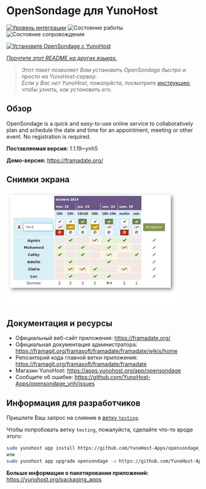 <!--
Важно: этот README был автоматически сгенерирован <https://github.com/YunoHost/apps/tree/master/tools/readme_generator>
Он НЕ ДОЛЖЕН редактироваться вручную.
-->

# OpenSondage для YunoHost

[![Уровень интеграции](https://apps.yunohost.org/badge/integration/opensondage)](https://ci-apps.yunohost.org/ci/apps/opensondage/)
![Состояние работы](https://apps.yunohost.org/badge/state/opensondage)
![Состояние сопровождения](https://apps.yunohost.org/badge/maintained/opensondage)

[![Установите OpenSondage с YunoHost](https://install-app.yunohost.org/install-with-yunohost.svg)](https://install-app.yunohost.org/?app=opensondage)

*[Прочтите этот README на других языках.](./ALL_README.md)*

> *Этот пакет позволяет Вам установить OpenSondage быстро и просто на YunoHost-сервер.*  
> *Если у Вас нет YunoHost, пожалуйста, посмотрите [инструкцию](https://yunohost.org/install), чтобы узнать, как установить его.*

## Обзор

OpenSondage is a quick and easy-to-use online service to collaboratively plan and schedule the date and time for an appointment, meeting or other event. No registration is required.


**Поставляемая версия:** 1.1.19~ynh5

**Демо-версия:** <https://framadate.org/>

## Снимки экрана

![Снимок экрана OpenSondage](./doc/screenshots/screenshots.jpg)

## Документация и ресурсы

- Официальный веб-сайт приложения: <https://framadate.org/>
- Официальная документация администратора: <https://framagit.org/framasoft/framadate/framadate/wikis/home>
- Репозиторий кода главной ветки приложения: <https://framagit.org/framasoft/framadate/framadate>
- Магазин YunoHost: <https://apps.yunohost.org/app/opensondage>
- Сообщите об ошибке: <https://github.com/YunoHost-Apps/opensondage_ynh/issues>

## Информация для разработчиков

Пришлите Ваш запрос на слияние в [ветку `testing`](https://github.com/YunoHost-Apps/opensondage_ynh/tree/testing).

Чтобы попробовать ветку `testing`, пожалуйста, сделайте что-то вроде этого:

```bash
sudo yunohost app install https://github.com/YunoHost-Apps/opensondage_ynh/tree/testing --debug
или
sudo yunohost app upgrade opensondage -u https://github.com/YunoHost-Apps/opensondage_ynh/tree/testing --debug
```

**Больше информации о пакетировании приложений:** <https://yunohost.org/packaging_apps>
